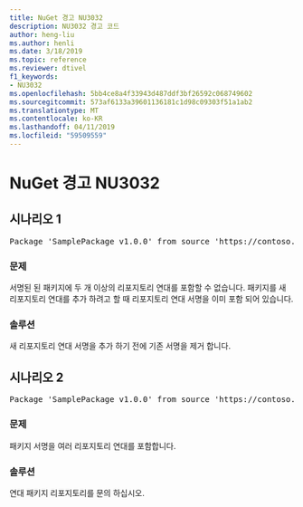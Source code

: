 ```yaml
---
title: NuGet 경고 NU3032
description: NU3032 경고 코드
author: heng-liu
ms.author: henli
ms.date: 3/18/2019
ms.topic: reference
ms.reviewer: dtivel
f1_keywords:
- NU3032
ms.openlocfilehash: 5bb4ce8a4f33943d487ddf3bf26592c068749602
ms.sourcegitcommit: 573af6133a39601136181c1d98c09303f51a1ab2
ms.translationtype: MT
ms.contentlocale: ko-KR
ms.lasthandoff: 04/11/2019
ms.locfileid: "59509559"
---
```

# <a name="nuget-warning-nu3032"></a>NuGet 경고 NU3032

## <a name="scenario-1"></a>시나리오 1

<pre>Package 'SamplePackage v1.0.0' from source 'https://contoso.com/index.json': The package already contains a repository countersignature. Please remove the existing signature before adding a new repository countersignature.</pre>

### <a name="issue"></a>문제

서명된 된 패키지에 두 개 이상의 리포지토리 연대를 포함할 수 없습니다. 패키지를 새 리포지토리 연대를 추가 하려고 할 때 리포지토리 연대 서명을 이미 포함 되어 있습니다.


### <a name="solution"></a>솔루션

새 리포지토리 연대 서명을 추가 하기 전에 기존 서명을 제거 합니다.



## <a name="scenario-2"></a>시나리오 2

<pre>Package 'SamplePackage v1.0.0' from source 'https://contoso.com/index.json': The package signature contains multiple repository countersignatures.</pre>

### <a name="issue"></a>문제

패키지 서명을 여러 리포지토리 연대를 포함합니다.


### <a name="solution"></a>솔루션

연대 패키지 리포지토리를 문의 하십시오.
